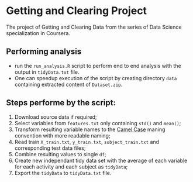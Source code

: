 # Getting and Clearing Project
The project of Getting and Clearing Data from the series of Data Science specialization in Coursera.

## Performing analysis

 * run the `run_analysis.R` script to perform end to end analysis with the output in `tidyData.txt` file.
 * One can speedup execution of the script by creating directory `data` containing extracted content of `Dataset.zip`. 
 
## Steps performe by the script:

 1. Download source data if required;
 2. Select variables from `features.txt` only containing `std()` and `mean()`;
 3. Transform resulting variable names to the [Camel Case](http://en.wikipedia.org/wiki/CamelCase) maning convention with more readable naming;
 4. Read train `X_train.txt`, `y_train.txt`, `subject_train.txt` and corresponding test data files;
 5. Combine resulting values to single `df`;
 6. Create new independant tidy data set with the average of each variable for each activity and each subject as `tidyData`;
 7. Export the `tidyData` to `tidyData.txt` file.
